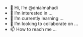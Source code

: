 - 👋 Hi, I’m @dnialmahadi
- 👀 I’m interested in ...
- 🌱 I’m currently learning ...
- 💞️ I’m looking to collaborate on ...
- 📫 How to reach me ...

<!---
dnialmahadi/dnialmahadi is a ✨ special ✨ repository because its `README.md` (this file) appears on your GitHub profile.
You can click the Preview link to take a look at your changes.
--->

